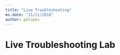 ```yaml
---
title: "Live Troubleshooting"
ms.date: "11/21/2018"
author: pelopes
---
```

# Live Troubleshooting Lab 